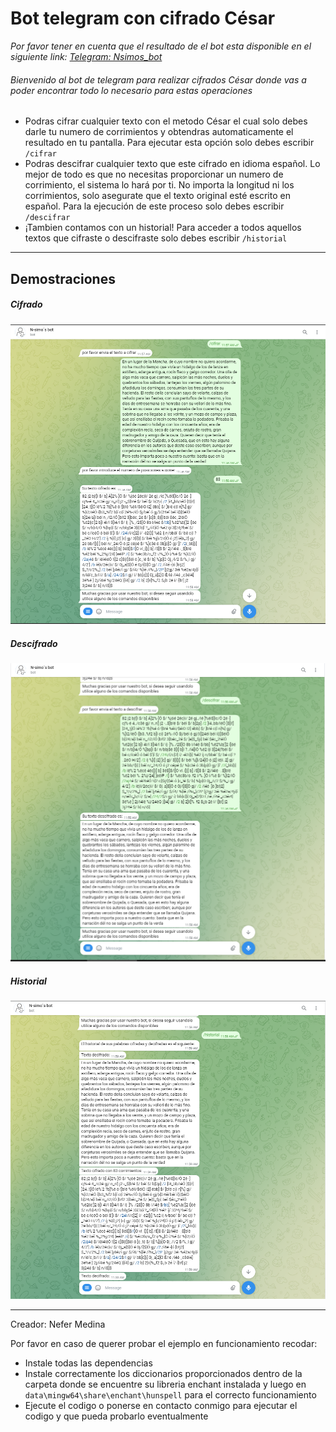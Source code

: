 # Bot telegram con cifrado César

*Por favor tener en cuenta que el resultado de el bot esta disponible en el siguiente link: [Telegram: Nsimos_bot](https://t.me/Nsimos_bot)*

###### Bienvenido al bot de telegram para realizar cifrados César donde vas a poder encontrar todo lo necesario para estas operaciones

* Podras cifrar cualquier texto con el metodo César el cual solo debes darle tu numero de corrimientos y obtendras automaticamente el resultado en tu pantalla. Para ejecutar esta opción solo debes escribir `/cifrar`
* Podras descifrar cualquier texto que este cifrado en idioma español. Lo mejor de todo es que no necesitas proporcionar un numero de corrimiento, el sistema lo hará por ti. No importa la longitud ni los corrimientos, solo asegurate que el texto original esté escrito en español. Para la ejecución de este proceso solo debes escribir `/descifrar`
* ¡Tambien contamos con un historial! Para acceder a todos aquellos textos que cifraste o descifraste solo debes escribir `/historial`
***
## Demostraciones
##### Cifrado
<p>
<img src="Foto_1.PNG" alt="Ejemplo 1"/>
<p/>

##### Descifrado
<p>
<img src="foto_2.PNG" alt="Ejemplo 2"/>
<p/>

##### Historial
<p>
<img src="Foto_3.PNG" alt="Ejemplo 3"/>
<p/>

***
Creador: Nefer Medina

Por favor en caso de querer probar el ejemplo en funcionamiento recodar:
* Instale todas las dependencias
* Instale correctamente los diccionarios proporcionados dentro de la carpeta donde se encuentre su libreria enchant instalada y luego en `data\mingw64\share\enchant\hunspell` para el correcto funcionamiento
* Ejecute el codigo o ponerse en contacto conmigo para ejecutar el codigo y que pueda probarlo eventualmente
